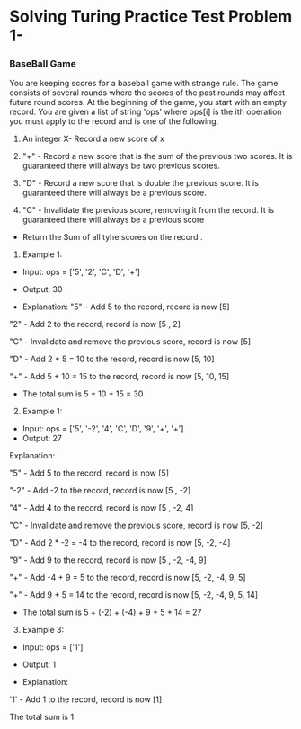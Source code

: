 # Solving Turing Practice Test Problem 1- 

### BaseBall Game
You are keeping scores for a baseball game with strange rule. The game consists of several rounds where the scores of the past rounds may affect future round scores.
At the beginning of the game, you start with an empty record. You are given a list of string 'ops' where ops[i] is the ith operation you must apply to the record and is one of the following. 

1. An integer X- Record a new score of x

2. "+" - Record a new score that is the sum of the previous two scores. It is guaranteed there will always be two previous scores.

3. "D" - Record a new score that is double the previous score. It is guaranteed there will always be a previous score.

4. "C" - Invalidate the previous score, removing it from the record. It is guaranteed there will always be a previous score 

- Return the Sum of all tyhe scores on the record .


1. Example 1:

- Input: ops = ['5', '2', 'C', 'D', '+']

- Output: 30
- Explanation: 
"5" - Add 5 to the record, record is now [5]

"2" - Add 2 to the record, record is now [5 , 2]

"C" - Invalidate and remove the previous score, record is now [5]

"D" - Add 2 * 5 = 10 to the record, record is now [5, 10]

"+" - Add 5 + 10 = 15 to the record, record is now [5, 10, 15]
- The total sum is 5 + 10 + 15 = 30 


2. Example 1:

- Input: ops = ['5', '-2', '4', 'C', 'D', '9', '+', '+']
- Output: 27

Explanation: 

"5" - Add 5 to the record, record is now [5]

"-2" - Add -2 to the record, record is now [5 , -2]

"4" - Add 4 to the record, record is now [5 , -2, 4]

"C" - Invalidate and remove the previous score, record is now [5, -2]

"D" - Add 2 * -2 = -4 to the record, record is now [5, -2, -4]

"9" - Add 9 to the record, record is now [5 , -2, -4, 9]

"+" - Add -4 + 9 = 5 to the record, record is now [5, -2, -4, 9, 5]

"+" - Add 9 + 5 = 14 to the record, record is now [5, -2, -4, 9, 5, 14]

- The total sum is 5 + (-2) + (-4) + 9 + 5 + 14 = 27



3. Example 3:

- Input: ops = ['1']

- Output: 1

- Explanation: 

'1' - Add 1 to the record, record is now [1]

The total sum is 1